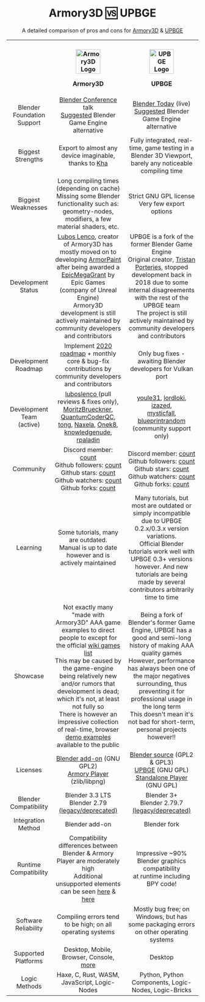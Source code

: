 <div align="center">
  <h1>Armory3D 🆚 UPBGE</h1>
  <p>A detailed comparison of pros and cons for <a href="https://www.armory3d.org">Armory3D</a> &amp; <a href="https://www.upbge.org">UPBGE</a></p>
</div>
<table align="center">
  <tr>
    <th>‎</th>
    <th>
      <br />
      <img src="https://avatars.githubusercontent.com/u/20436620?s=200&v=4" width=64 alt="Armory3D Logo" />
      <p>Armory3D</p>
    </th>
    <th>
      <br />
      <img src="https://avatars.githubusercontent.com/u/16006310?s=200&v=4" width=64 alt="UPBGE Logo" />
      <p>UPBGE</p>
    </th>
  </tr>
  <!-- Blender Foundation Support -->
  <tr align="center">
    <td>Blender Foundation Support</td>
    <td>
      <a href="https://www.youtube.com/watch?v=EaMT6Nyu79w">Blender Conference</a> talk<br />
      <a href="https://www.blender.org/press/blender-projects-in-2018-to-look-forward-to/#blender-game-engine">Suggested</a> Blender Game Engine alternative
    </td>
    <td>
      <a href="https://www.youtube.com/watch?v=hS7iV3NfddI&start=512">Blender Today</a> (live)<br />
      <a href="https://www.blender.org/press/blender-projects-in-2018-to-look-forward-to/#blender-game-engine">Suggested</a> Blender Game Engine alternative
    </td>
  </tr>
   <!-- Biggest Strengths -->
  <tr align="center">
    <td>Biggest Strengths</td>
    <td>
      Export to almost any device imaginable, thanks to <a href="http://kha.tech">Kha</a>
    </td>
    <td>
      Fully integrated, real-time, game testing in a Blender 3D Viewport, barely any noticeable compiling time
    </td>
  </tr>
   <!-- Biggest Weaknesses -->
  <tr align="center">
    <td>Biggest Weaknesses</td>
    <td>
      Long compiling times (depending on cache)<br />
      Missing some Blender functionality such as: geometry-nodes, modifiers, a few material shaders, etc.
    </td>
    <td>
      Strict GNU GPL license<br />
      Very few export options
    </td>
  </tr>
   <!-- Development Status -->
  <tr align="center">
    <td>Development Status</td>
    <td><a href="https://www.github.com/luboslenco">Lubos Lenco</a>, creator of Armory3D has mostly moved on to developing <a href="https://www.armorpaint.org">ArmorPaint</a> after being awarded a <a href="https://www.youtube.com/watch?v=M1X2Qdz8QDc">EpicMegaGrant</a> by Epic Games<br />(company of Unreal Engine)<br />Armory3D development is still actively maintained by community developers and contributors</td>
    <td>UPBGE is a fork of the former Blender Game Engine<br />Original creator, <a href="https://www.github.com/panzergame">Tristan Porteries</a>, stopped development back in 2018 due to some internal disagreements with the rest of the UPBGE team<br />The project is still actively maintained by community developers and contributors</td>
  </tr>
  <!-- Development Roadmap -->
  <tr align="center">
    <td>Development Roadmap</td>
    <td>Implement <a href="https://github.com/armory3d/armory/issues/1545#issue-549147917">2020 roadmap</a> + monthly core & bug-fix contributions by community developers and contributors</td>
    <td>Only bug fixes - awaiting Blender developers for Vulkan port</td>
  </tr>
  <!-- Development Team (active) -->
  <tr align="center">
    <td>Development Team (active)</td>
    <td>
      <a href="https://github.com/luboslenco">luboslenco </a> (pull reviews & fixes only),
      <a href="https://github.com/MoritzBrueckner">MoritzBrueckner</a>,
      <a href="https://github.com/QuantumCoderQC">QuantumCoderQC</a>,<br />
      <a href="https://github.com/tong">tong</a>,
      <a href="https://github.com/Naxela">Naxela</a>,
      <a href="https://github.com/Onek8">Onek8</a>,
      <a href="https://github.com/knowledgenude">knowledgenude</a>,
      <a href="https://github.com/rpaladin">rpaladin</a>
    </td>
    <td>
      <a href="https://github.com/youle31">youle31</a>,
      <a href="https://github.com/lordloki">lordloki</a>,
      <a href="https://github.com/izazed">izazed</a>,<br />
      <a href="https://github.com/mysticfall">mysticfall</a>,
      <a href="https://github.com/blueprintrandom">blueprintrandom</a> (community support only)
    </td>
  </tr>
  <!-- Community -->
  <tr align="center">
    <td>Community</td>
    <td>
      Discord member: <a href="https://discord.gg/xqrKhGjVJk">count</a><br />
      Github followers: <a href="https://github.com/armory3d?tab=followers">count</a><br />
      Github stars: <a href="https://github.com/armory3d/armory/stargazers">count</a><br />
      Github watchers: <a href="https://github.com/armory3d/armory/watchers">count</a><br />
      Github forks: <a href="https://github.com/armory3d/armory/network/members">count</a>
    </td>
    <td>
      Discord member: <a href="https://discord.gg/DsTJ8Ga">count</a><br />
      Github followers: <a href="https://github.com/upbge?tab=followers">count</a><br />
      Github stars: <a href="https://github.com/upbge/upbge/stargazers">count</a><br />
      Github watchers: <a href="https://github.com/upbge/upbge/watchers">count</a><br />
      Github forks: <a href="https://github.com/upbge/upbge/network/members">count</a>
    </td>
  </tr>
  <!-- Learning -->
  <tr align="center">
    <td>Learning</td>
    <td>Some tutorials, many are outdated.<br />Manual is up to date however and is actively maintained</td>
    <td>Many tutorials, but most are outdated or simply incompatible due to UPBGE 0.2.x/0.3.x version variations.<br />Official Blender tutorials work well with UPBGE 0.3+ versions however. And new tutorials are being made by several contributors arbitrarily time to time</td>
  </tr>
  <!-- Showcase -->
  <tr align="center">
    <td>Showcase</td>
    <td>Not exactly many "made with Armory3D" AAA game examples to direct people to except for the official <a href="https://www.github.com/armory3d/armory/wiki/Games-made-with-Armory">wiki games list</a><br />This may be caused by the game-engine being relatively new and/or rumors that development is dead; which it's not, at least not fully so<br />There is however an impressive collection of real-time, browser <a href="https://armory3d.github.io/armory_examples_browser/">demo examples</a> available to the public</td>
    <td>Being a fork of Blender's former Game Engine, UPBGE has a good and semi-long history of making AAA quality games<br />However, performance has always been one of the major negatives surrounding, thus preventing it for professional usage in the long term<br />This doesn't mean it's not bad for short-term, personal projects however!!</td>
  </tr>
    <!-- Licenses -->
  <tr align="center">
    <td>Licenses</td>
    <td>
      <a href="https://www.github.com/armory3d/armory/blob/master/blender/arm/LICENSE.md">Blender add-on</a> (GNU GPL2)<br />
      <a href="https://www.github.com/armory3d/armory/blob/master/LICENSE.md">Armory Player</a> (zlib/libpng)
    </td>
    <td>
      <a href="https://www.blender.org/about/license/">Blender source</a> (GPL2 & GPL3)<br />
      <a href="https://www.upbge.org/#/documentation/docs/latest/manual/manual/about/license.html">UPBGE</a> (GNU GPL)<br />
      <a href="https://www.upbge.org/#/documentation/docs/latest/manual/manual/release/licensing.html">Standalone Player</a> (GNU GPL)
    </td>
  </tr>
  <!-- Blender Compatibility -->
  <tr align="center">
    <td>Blender Compatibility</td>
    <td>Blender 3.3 LTS<br />
			Blender 2.79 <a href="https://github.com/armory3d/armsdk/releases?q=0&expanded=true">(legacy/deprecated)</a></td>
    <td>Blender 3+<br />
			Blender 2.79.7  <a href="https://github.com/UPBGE/upbge/releases/tag/v0.2.5b">(legacy/deprecated)</a></td>
  </tr>
  <!-- Integration Method -->
  <tr align="center">
    <td>Integration Method</td>
    <td>Blender add-on</td>
    <td>Blender fork</td>
  </tr>
  <!-- Runtime Compatibility -->
  <tr align="center">
    <td>Runtime Compatibility</td>
    <td>Compatibility differences between Blender & Armory Player are moderately high<br />Additional unsupported elements can be seen <a href="https://www.github.com/armory3d/armory/wiki/supported_nodes">here</a> & <a href="https://www.github.com/armory3d/armory/wiki/supported_particles">here</a></td>
    <td>Impressive ~90% Blender graphics compatibility<br />at runtime including BPY code!</td>
  </tr>
  <!-- Software Reliability -->
  <tr align="center">
    <td>Software Reliability</td>
    <td>Compiling errors tend to be high; on all operating systems</td>
    <td>Mostly bug free; on Windows, but has some packaging errors on other operating systems</td>
  </tr>
  <!-- Supported Platforms -->
  <tr align="center">
    <td>Supported Platforms</td>
    <td>Desktop, Mobile, Browser, Console, <a href="https://github.com/armory3d/armory/wiki">more</a></td>
    <td>Desktop</td>
  </tr>
  <!-- Logic Methods -->
  <tr align="center">
    <td>Logic Methods</td>
    <td>Haxe, C, Rust, WASM, JavaScript, Logic-Nodes</td>
    <td>Python, Python Components, Logic-Nodes, Logic-Bricks</td>
  </tr>
</table>
